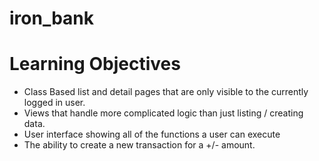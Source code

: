 # iron_bank

# Learning Objectives
* Class Based list and detail pages that are only visible to the currently logged in user.
* Views that handle more complicated logic than just listing / creating data.
* User interface showing all of the functions a user can execute
* The ability to create a new transaction for a +/- amount.
